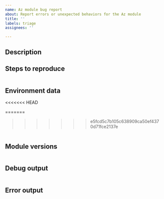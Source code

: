 ```yaml
---
name: Az module bug report
about: Report errors or unexpected behaviors for the Az module
title: ''
labels: triage
assignees: ''

---
```


<!--

- Make sure you are able to reproduce this issue on the latest released version of Az
    - https://www.powershellgallery.com/packages/Az
- Please search the existing issues to see if there has been a similar issue filed
- For issue related to importing a module, please refer to our troubleshooting guide:
    - https://github.com/Azure/azure-powershell/blob/master/documentation/troubleshoot-module-load.md

-->

## Description



## Steps to reproduce

```powershell

```

## Environment data

<<<<<<< HEAD
<!-- Please run $PSVersionTable and paste the output in the below code block -->
=======
<!-- Please run $PSVersionTable and paste the output in the below code block
     If running the Docker container image, indicate the tag of the image used and the version of Docker engine-->
>>>>>>> e5fcd5c7b105c638909ca50ef4370d71fce2137e

```

```

## Module versions

<!-- Please run (Get-Module  -ListAvailable) and paste the output in the below code block -->

```powershell

```

## Debug output

<!-- Set $DebugPreference='Continue' before running the repro and paste the resulting debug stream in the below code block -->

```

```

## Error output

<!-- Please run Resolve-AzError and paste the output in the below code block -->

```

```
